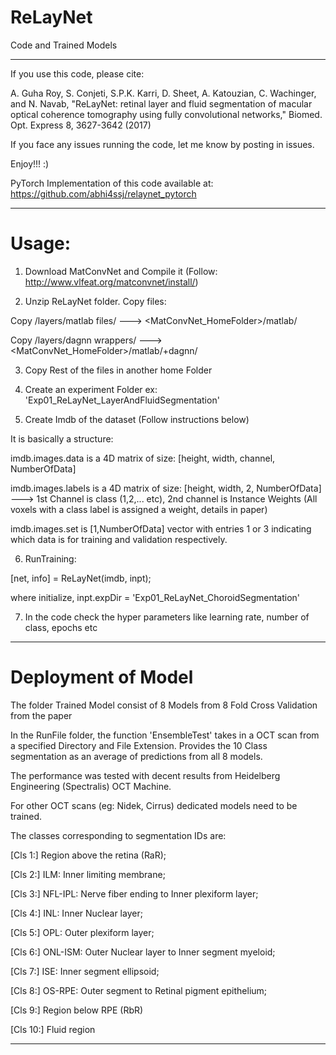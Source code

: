# ReLayNet

Code and Trained Models

-----------------
If you use this code, please cite:

A. Guha Roy, S. Conjeti, S.P.K. Karri, D. Sheet, A. Katouzian, C. Wachinger, and N. Navab, 
"ReLayNet: retinal layer and fluid segmentation of macular optical coherence tomography using fully convolutional networks," 
Biomed. Opt. Express 8, 3627-3642 (2017) 

If you face any issues running the code, let me know by posting in issues.

Enjoy!!! :) 

PyTorch Implementation of this code available at: https://github.com/abhi4ssj/relaynet_pytorch

------------------


# Usage: 

1. Download MatConvNet and Compile it (Follow: http://www.vlfeat.org/matconvnet/install/)

2. Unzip ReLayNet folder. Copy files:

Copy /layers/matlab files/ ---> <MatConvNet_HomeFolder>/matlab/

Copy /layers/dagnn wrappers/ ---> <MatConvNet_HomeFolder>/matlab/+dagnn/

3. Copy Rest of the files in another home Folder

4. Create an experiment Folder ex: 'Exp01_ReLayNet_LayerAndFluidSegmentation'

5. Create Imdb of the dataset (Follow instructions below)

It is basically a structure: 

imdb.images.data is a 4D matrix of size: [height, width, channel, NumberOfData]

imdb.images.labels is a 4D matrix of size: [height, width, 2, NumberOfData] ---> 1st Channel is class (1,2,... etc), 2nd channel is Instance Weights (All voxels with a class label is assigned a weight, details in paper) 

imdb.images.set is [1,NumberOfData] vector with entries 1 or 3 indicating which data is for training and validation respectively.

6. RunTraining: 

[net, info] = ReLayNet(imdb, inpt); 

where initialize, inpt.expDir = 'Exp01_ReLayNet_ChoroidSegmentation'

7. In the code check the hyper parameters like learning rate, number of class, epochs etc

-----------------------------

# Deployment of Model

The folder Trained Model consist of 8 Models from 8 Fold Cross Validation from the paper

In the RunFile folder, the function 'EnsembleTest' takes in a OCT scan from a specified Directory and File Extension. Provides the 10 Class segmentation as an average of predictions from all 8 models.

The performance was tested with decent results from Heidelberg Engineering (Spectralis) OCT Machine. 

For other OCT scans (eg: Nidek, Cirrus) dedicated models need to be trained.

The classes corresponding to segmentation IDs are:

[Cls 1:] Region above the retina (RaR); 

[Cls 2:] ILM: Inner limiting membrane;  

[Cls 3:] NFL-IPL: Nerve fiber ending to Inner plexiform layer; 

[Cls 4:] INL: Inner Nuclear layer; 

[Cls 5:] OPL: Outer plexiform layer; 

[Cls 6:] ONL-ISM: Outer Nuclear layer to Inner segment myeloid; 

[Cls 7:] ISE: Inner segment ellipsoid;

[Cls 8:] OS-RPE: Outer segment to Retinal pigment epithelium; 

[Cls 9:] Region below RPE (RbR)

[Cls 10:] Fluid region

-----------------------------


